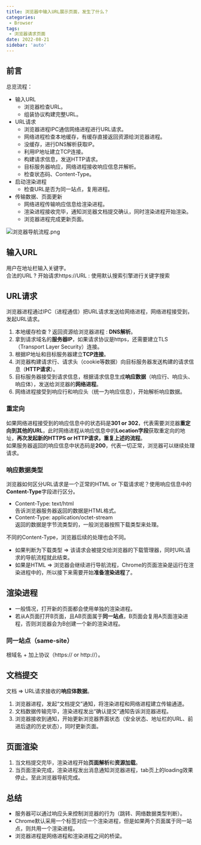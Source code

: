 ```yaml
---
title: 浏览器中输入URL展示页面，发生了什么？
categories:
 - Browser
tags:
 - 浏览器请求页面
date: 2022-08-21
sidebar: 'auto'
---
```


## 前言
总览流程：
* 输入URL
  * 浏览器检查URL。
  * 组装协议构建完整URL。
* URL请求
  * 浏览器进程IPC通信网络进程进行URL请求。
  * 网络进程检查本地缓存，有缓存直接返回资源给浏览器进程。
  * 没缓存，进行DNS解析获取IP。
  * 利用IP地址建立TCP连接。
  * 构建请求信息，发送HTTP请求。
  * 目标服务器响应，网络进程接收响应信息并解析。
  * 检查状态码、Content-Type。
* 启动渲染进程
  * 检查URL是否为同一站点，复用进程。
* 传输数据、页面更新
  * 网络进程传输响应信息给渲染进程。
  * 渲染进程接收完毕，通知浏览器文档提交确认，同时渲染进程开始渲染。
  * 浏览器进程完成更新页面。

![浏览器导航流程.png](https://s2.loli.net/2022/08/23/2yfvQgTzMEP7LA3.png)

## 输入URL
用户在地址栏输入关键字。<br/>
合法的URL ? 开始请求https://URL : 使用默认搜索引擎进行关键字搜索

## URL请求
浏览器进程通过IPC（进程通信）把URL请求发送给网络进程，网络进程接受到，发起URL请求。
1. 本地缓存检查 ? 返回资源给浏览器进程 : **DNS解析**。
2. 拿到请求域名的**服务器IP**，如果请求协议是https，还需要建立TLS（Transport Layer Security）连接。
3. 根据IP地址和目标服务器建立**TCP连接**。
4. 浏览器构建请求行、请求头（cookie等数据）向目标服务器发送构建的请求信息（**HTTP请求**）。
5. 目标服务器接受到请求信息，根据请求信息生成**响应数据**（响应行、响应头、响应体），发送给浏览器的**网络进程**。
6. 网络进程接受到响应行和响应头（统一为响应信息），开始解析响应数据。

### 重定向
如果网络进程接受到的响应信息中的状态码是**301 or 302**，代表需要浏览器**重定向到其他的URL**，此时网络进程从响应信息中的**Location字段**获取重定向的地址，**再次发起新的HTTPS or HTTP请求，重复上述的流程**。<br/>
如果服务器返回的响应信息中状态码是**200**，代表一切正常，浏览器可以继续处理请求。

### 响应数据类型
浏览器如何区分URL请求是一个正常的HTML or 下载请求呢？使用响应信息中的**Content-Type**字段进行区分。
* Content-Type: text/html<br/>
  告诉浏览器服务器返回的数据是HTML格式。
* Content-Type: application/octet-stream<br/>
  返回的数据是字节流类型的，一般浏览器按照下载类型来处理。<br/>

不同的Content-Type，浏览器后续的处理也会不同。<br/>
* 如果判断为下载类型 => 该请求会被提交给浏览器的下载管理器，同时URL请求的导航流程就此结束。
* 如果是HTML => 浏览器会继续进行导航流程，Chrome的页面渲染是运行在渲染进程中的，所以接下来需要开始**准备渲染进程**了。

## 渲染进程
* 一般情况，打开新的页面都会使用单独的渲染进程。
* 若从A页面打开B页面，且AB页面属于**同一站点**，B页面会复用A页面渲染进程，否则浏览器会为B创建一个新的渲染进程。

### 同一站点（same-site）
根域名 + 加上协议（https:// or http://）。

## 文档提交
文档 => URL请求接收的**响应体数据**。<br/>
1. 浏览器进程，发起“文档提交”通知，将渲染进程和网络进程建立传输通道。
2. 文档数据传输完毕，渲染进程发出“确认提交”通知告诉浏览器进程。
3. 浏览器接收到通知，开始更新浏览器界面状态（安全状态、地址栏的URL、前进后退的历史状态），同时更新页面。

## 页面渲染
1. 当文档提交完毕，渲染进程开始**页面解析**和**资源加载**。
2. 当页面渲染完成，渲染进程发出消息通知浏览器进程，tab页上的loading效果停止。至此浏览器导航完成。

## 总结
* 服务器可以通过响应头来控制浏览器的行为（跳转、网络数据类型判断）。
* Chrome默认采用一个标签对应一个渲染进程，但是如果两个页面属于同一站点，则共用一个渲染进程。
* 浏览器进程是网络进程和渲染进程之间的桥梁。